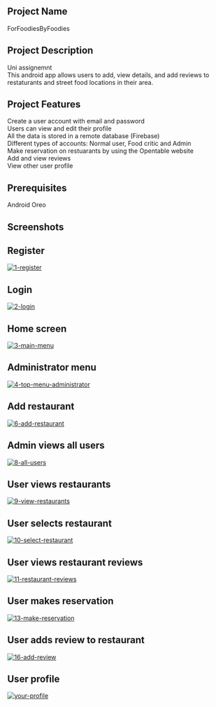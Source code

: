 ## Project Name
ForFoodiesByFoodies

## Project Description
Uni assignemnt<br>
This android app allows users to add, view details, and add reviews to restaturants and street food locations in their area.


## Project Features
Create a user account with email and password<br>
Users can view and edit their profile<br>
All the data is stored in a remote database (Firebase)<br>
Different types of accounts: Normal user, Food critic and Admin<br>
Make reservation on restuarants by using the Opentable website<br>
Add and view reviews<br>
View other user profile<br>

## Prerequisites
Android Oreo

## Screenshots<br>

## Register<br>
<a href="https://ibb.co/6DxH28d"><img src="https://i.ibb.co/YfMc6Xr/1-register.png" alt="1-register" border="0"></a>

## Login<br>
<a href="https://ibb.co/hgz4C5F"><img src="https://i.ibb.co/nwJYR2M/2-login.png" alt="2-login" border="0"></a>

## Home screen<br>
<a href="https://ibb.co/KN0XTG5"><img src="https://i.ibb.co/8zK01Bm/3-main-menu.png" alt="3-main-menu" border="0"></a>

## Administrator menu<br>
<a href="https://ibb.co/w0sr721"><img src="https://i.ibb.co/PmQzMV8/4-top-menu-administrator.png" alt="4-top-menu-administrator" border="0"></a>

## Add restaurant<br>
<a href="https://ibb.co/xHXwHmf"><img src="https://i.ibb.co/DpzmpG8/6-add-restaurant.png" alt="6-add-restaurant" border="0"></a>

## Admin views all users<br>
<a href="https://ibb.co/cQc75MP"><img src="https://i.ibb.co/zZh0cj1/8-all-users.png" alt="8-all-users" border="0"></a>

## User views restaurants<br>
<a href="https://ibb.co/HNYSP6R"><img src="https://i.ibb.co/SQ0jmbH/9-view-restaurants.png" alt="9-view-restaurants" border="0"></a>

## User selects restaurant<br>
<a href="https://ibb.co/Q9rfs7Z"><img src="https://i.ibb.co/dBGrnsS/10-select-restaurant.png" alt="10-select-restaurant" border="0"></a>

## User views restaurant reviews<br>
<a href="https://ibb.co/vx0w5Ch"><img src="https://i.ibb.co/rGD7PK3/11-restaurant-reviews.png" alt="11-restaurant-reviews" border="0"></a>

## User makes reservation<br>
<a href="https://ibb.co/4Mxjx9m"><img src="https://i.ibb.co/J2PzP0B/13-make-reservation.png" alt="13-make-reservation" border="0"></a>

## User adds review to restaurant<br>
<a href="https://ibb.co/5rZz9Vs"><img src="https://i.ibb.co/48kDfx4/16-add-review.png" alt="16-add-review" border="0"></a>

## User profile<br>
<a href="https://ibb.co/R4sLqfX"><img src="https://i.ibb.co/84fFHqy/your-profile.png" alt="your-profile" border="0"></a>
